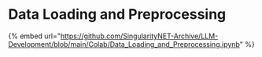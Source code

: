 # Data Loading and Preprocessing

{% embed url="https://github.com/SingularityNET-Archive/LLM-Development/blob/main/Colab/Data_Loading_and_Preprocessing.ipynb" %}
